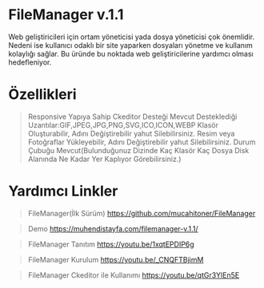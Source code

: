 # FileManager v.1.1

Web geliştiricileri için ortam yöneticisi yada dosya yöneticisi çok önemlidir. Nedeni ise kullanıcı odaklı bir site yaparken dosyaları yönetme ve kullanım kolaylığı sağlar. Bu üründe bu noktada web geliştiricilerine yardımcı olması hedefleniyor.

# Özellikleri
>Responsive Yapıya Sahip
>Ckeditor Desteği Mevcut
>Desteklediği Uzantılar:GIF,JPEG,JPG,PNG,SVG,ICO,ICON,WEBP
>Klasör Oluşturabilir, Adını Değiştirebilir yahut Silebilirsiniz.
>Resim veya Fotoğraflar Yükleyebilir, Adını Değiştirebilir yahut Silebilirsiniz.
>Durum Çubuğu Mevcut(Bulunduğunuz Dizinde Kaç Klasör Kaç Dosya Disk Alanında Ne Kadar Yer Kaplıyor Görebilirsiniz.)

# Yardımcı Linkler

>FileManager(İlk Sürüm)
https://github.com/mucahitoner/FileManager

>Demo
https://muhendistayfa.com/filemanager-v.1.1/

>FileManager Tanıtım
https://youtu.be/1xqtEPDIP6g

>FileManager Kurulum
https://youtu.be/_CNQFTBjimM

>FileManager Ckeditor ile Kullanımı
https://youtu.be/qtGr3YlEn5E
